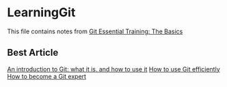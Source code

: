 # LearningGit

This file contains notes from [Git Essential Training: The Basics](https://www.linkedin.com/learning/git-essential-training-the-basics)

## Best Article
[An introduction to Git: what it is, and how to use it](https://www.freecodecamp.org/news/what-is-git-and-how-to-use-it-c341b049ae61/)
[How to use Git efficiently](https://www.freecodecamp.org/news/how-to-use-git-efficiently-54320a236369/)
[How to become a Git expert](https://medium.com/free-code-camp/how-to-become-a-git-expert-e7c38bf54826)
